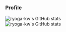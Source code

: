 ### Profile

![ryoga-kw's GitHub stats](https://github-readme-stats.vercel.app/api?username=ryoga-kw-github&count_private=true&hide=prs)  
![ryoga-kw's GitHub stats](https://github-readme-stats.vercel.app/api/top-langs/?username=ryoga-kw-github&layout=compact)

<!--
**ryoga-kw-github/ryoga-kw-github** is a ✨ _special_ ✨ repository because its `README.md` (this file) appears on your GitHub profile.

Here are some ideas to get you started:

- 🔭 I’m currently working on ...
- 🌱 I’m currently learning ...
- 👯 I’m looking to collaborate on ...
- 🤔 I’m looking for help with ...
- 💬 Ask me about ...
- 📫 How to reach me: ...
-->
